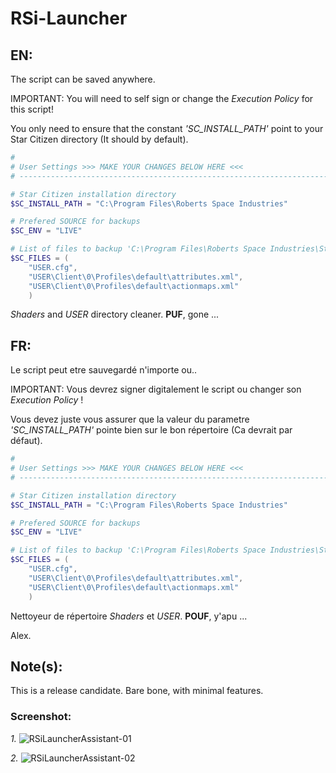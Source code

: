 # RSi-Launcher

## EN:
The script can be saved anywhere.

IMPORTANT: You will need to self sign or change the *Execution Policy* for this script!

You only need to ensure that the constant _'SC_INSTALL_PATH'_ point to your Star Citizen directory (It should by default).

```PowerShell 
# 
# User Settings >>> MAKE YOUR CHANGES BELOW HERE <<<
# ------------------------------------------------------------------------

# Star Citizen installation directory
$SC_INSTALL_PATH = "C:\Program Files\Roberts Space Industries"

# Prefered SOURCE for backups
$SC_ENV = "LIVE"

# List of files to backup 'C:\Program Files\Roberts Space Industries\Star Citizen\$SC_ENV\'
$SC_FILES = (
    "USER.cfg",
    "USER\Client\0\Profiles\default\attributes.xml",
    "USER\Client\0\Profiles\default\actionmaps.xml"
    )

```

_Shaders_ and _USER_ directory cleaner. **PUF**, gone ...

## FR:
Le script peut etre sauvegardé n'importe ou..

IMPORTANT: Vous devrez signer digitalement le script ou changer son *Execution Policy* !

Vous devez juste vous assurer que la valeur du parametre _'SC_INSTALL_PATH'_ pointe bien sur le bon répertoire (Ca devrait par défaut).

```PowerShell 
# 
# User Settings >>> MAKE YOUR CHANGES BELOW HERE <<<
# ------------------------------------------------------------------------

# Star Citizen installation directory
$SC_INSTALL_PATH = "C:\Program Files\Roberts Space Industries"

# Prefered SOURCE for backups
$SC_ENV = "LIVE"

# List of files to backup 'C:\Program Files\Roberts Space Industries\Star Citizen\$SC_ENV\'
$SC_FILES = (
    "USER.cfg",
    "USER\Client\0\Profiles\default\attributes.xml",
    "USER\Client\0\Profiles\default\actionmaps.xml"
    )

```

Nettoyeur de répertoire _Shaders_ et _USER_. **POUF**, y'apu ...

Alex.

## Note(s):
This is a release candidate. Bare bone, with minimal features.


### Screenshot:
_1._
![RSiLauncherAssistant-01](https://user-images.githubusercontent.com/1471248/127697888-a714c7cd-3438-49ea-af45-8f0aaf6f3bc5.png)

_2._
![RSiLauncherAssistant-02](https://user-images.githubusercontent.com/1471248/127775386-76d36e1e-46ba-4993-b852-630200df6be0.png)
